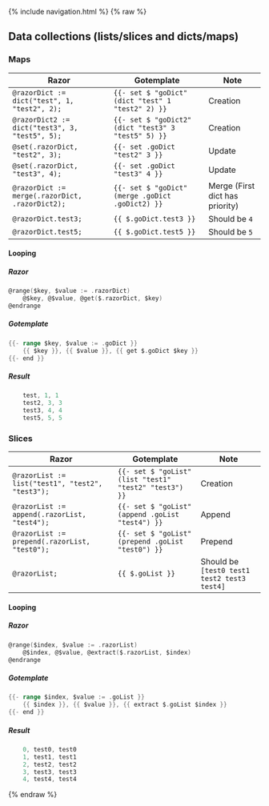 {% include navigation.html %}
{% raw %}
## Data collections (lists/slices and dicts/maps)

### Maps

| Razor                                             | Gotemplate                                            | Note
| ---                                               | ---                                                   | ---
| `@razorDict := dict("test", 1, "test2", 2);`      | `{{- set $ "goDict" (dict "test" 1 "test2" 2) }}`     | Creation
| `@razorDict2 := dict("test3", 3, "test5", 5);`    | `{{- set $ "goDict2" (dict "test3" 3 "test5" 5) }}`   | Creation
| `@set(.razorDict, "test2", 3);`                   | `{{- set .goDict "test2" 3 }}`                        | Update
| `@set(.razorDict, "test3", 4);`                   | `{{- set .goDict "test3" 4 }}`                        | Update 
| `@razorDict := merge(.razorDict, .razorDict2);`   | `{{- set $ "goDict" (merge .goDict .goDict2) }}`      | Merge (First dict has priority)
| `@razorDict.test3;`                               | `{{ $.goDict.test3 }}`                                | Should be `4`
| `@razorDict.test5;`                               | `{{ $.goDict.test5 }}`                                | Should be `5`


#### Looping

##### Razor
```go
@range($key, $value := .razorDict)
    @$key, @$value, @get($.razorDict, $key)
@endrange
```

##### Gotemplate
```go
{{- range $key, $value := .goDict }}
    {{ $key }}, {{ $value }}, {{ get $.goDict $key }}
{{- end }}
```

##### Result
```go
    test, 1, 1
    test2, 3, 3
    test3, 4, 4
    test5, 5, 5
```

### Slices

| Razor                                            | Gotemplate                                             | Note
| ---                                              | ---                                                    | ---
| `@razorList := list("test1", "test2", "test3");` | `{{- set $ "goList" (list "test1" "test2" "test3") }}` | Creation
| `@razorList := append(.razorList, "test4");`     | `{{- set $ "goList" (append .goList "test4") }}`       | Append
| `@razorList := prepend(.razorList, "test0");`    | `{{- set $ "goList" (prepend .goList "test0") }}`      | Prepend
| `@razorList;`                                    | `{{ $.goList }}`                                       | Should be `[test0 test1 test2 test3 test4]`

#### Looping

##### Razor
```go
@range($index, $value := .razorList)
    @$index, @$value, @extract($.razorList, $index)
@endrange
```

##### Gotemplate
```go
{{- range $index, $value := .goList }}
    {{ $index }}, {{ $value }}, {{ extract $.goList $index }}
{{- end }}
```

##### Result
```go
    0, test0, test0
    1, test1, test1
    2, test2, test2
    3, test3, test3
    4, test4, test4
```


{% endraw %}